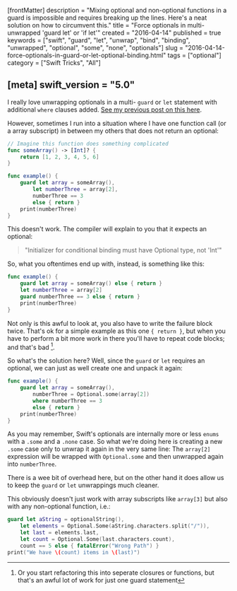[frontMatter]
description = "Mixing optional and non-optional functions in a guard is impossible and requires breaking up the lines. Here's a neat solution on how to circumvent this."
title = "Force optionals in multi-unwrapped 'guard let' or 'if let'"
created = "2016-04-14"
published = true
keywords = ["swift", "guard", "let", "unwrap", "bind", "binding", "unwrapped", "optional", "some", "none", "optionals"]
slug = "2016-04-14-force-optionals-in-guard-or-let-optional-binding.html"
tags = ["optional"]
category = ["Swift Tricks", "All"]

[meta]
swift_version = "5.0"
---

I really love unwrapping optionals in a multi- `guard` or `let`
statement with additional `where` clauses added. [See my previous post
on this
here](https://appventure.me/posts/2016-03-29-three-tips-for-clean-swift-code.html).

However, sometimes I run into a situation where I have one function call
(or a array subscript) in between my others that does not return an
optional:

``` Swift
// Imagine this function does something complicated
func someArray() -> [Int]? {
    return [1, 2, 3, 4, 5, 6]
}

func example() {
    guard let array = someArray(),
        let numberThree = array[2],
        numberThree == 3
        else { return }
    print(numberThree)
}

```

This doesn\'t work. The compiler will explain to you that it expects an
optional:

> \"Initializer for conditional binding must have Optional type, not
> \'Int\'\"

So, what you oftentimes end up with, instead, is something like this:

``` Swift
func example() {
    guard let array = someArray() else { return }
    let numberThree = array[2]
    guard numberThree == 3 else { return }
    print(numberThree)
}
```

Not only is this awful to look at, you also have to write the failure
block twice. That\'s ok for a simple example as this one `{ return }`,
but when you have to perform a bit more work in there you\'ll have to
repeat code blocks; and that\'s bad [^1].

So what\'s the solution here? Well, since the `guard` or `let` requires
an optional, we can just as well create one and unpack it again:

``` Swift
func example() {
    guard let array = someArray(),
        numberThree = Optional.some(array[2])
        where numberThree == 3
        else { return }
    print(numberThree)
}
```

As you may remember, Swift\'s optionals are internally more or less
`enums` with a `.some` and a `.none` case. So what we\'re doing here is
creating a new `.some` case only to unwrap it again in the very same
line: The `array[2]` expression will be wrapped with `Optional.some` and
then unwrapped again into `numberThree`.

There is a wee bit of overhead here, but on the other hand it does allow
us to keep the `guard` or `let` unwrappings much cleaner.

This obviously doesn\'t just work with array subscripts like `array[3]`
but also with any non-optional function, i.e.:

``` Swift
guard let aString = optionalString(),
    let elements = Optional.Some(aString.characters.split("/")),
    let last = elements.last,
    let count = Optional.Some(last.characters.count),
    count == 5 else { fatalError("Wrong Path") }
print("We have \(count) items in \(last)")
```

[^1]: Or you start refactoring this into seperate closures or functions,
    but that\'s an awful lot of work for just one guard statement
